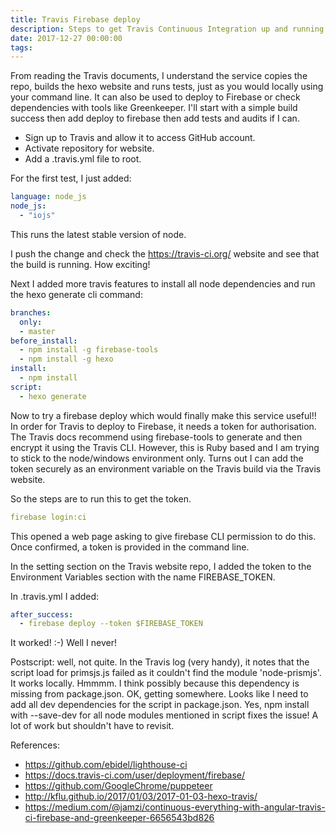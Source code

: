 ```yaml
---
title: Travis Firebase deploy
description: Steps to get Travis Continuous Integration up and running and deploying to Firebase.
date: 2017-12-27 00:00:00
tags:
---
```


From reading the Travis documents, I understand the service copies the repo, builds the hexo website and runs tests, just as you would locally using your command line. It can also be used to deploy to Firebase or check dependencies with tools like Greenkeeper. I'll start with a simple build success then add deploy to firebase then add tests and audits if I can.

- Sign up to Travis and allow it to access GitHub account.
- Activate repository for website.
- Add a .travis.yml file to root.

For the first test, I just added:
```yaml
language: node_js
node_js:
  - "iojs"
```
This runs the latest stable version of node.

I push the change and check the https://travis-ci.org/ website and see that the build is running. How exciting!

Next I added more travis features to install all node dependencies and run the hexo generate cli command:
```yaml
branches:
  only:
  - master
before_install:
  - npm install -g firebase-tools
  - npm install -g hexo
install:
  - npm install
script:
  - hexo generate
```
Now to try a firebase deploy which would finally make this service useful!! In order for Travis to deploy to Firebase, it needs a token for authorisation. The Travis docs recommend using firebase-tools to generate and then encrypt it using the Travis CLI. However, this is Ruby based and I am trying to stick to the node/windows environment only. Turns out I can add the token securely as an environment variable on the Travis build via the Travis website.

So the steps are to run this to get the token.
```yaml
firebase login:ci
```
This opened a web page asking to give firebase CLI permission to do this. Once confirmed, a token is provided in the command line.

In the setting section on the Travis website repo, I added the token to the Environment Variables section with the name FIREBASE_TOKEN.

In .travis.yml I added:
```yaml
after_success:
  - firebase deploy --token $FIREBASE_TOKEN
```

It worked! :-) Well I never!

Postscript: well, not quite. In the Travis log (very handy), it notes that the script load for primsjs.js failed as it couldn't find the module 'node-prismjs'. It works locally. Hmmmm. I think possibly because this dependency is missing from package.json. OK, getting somewhere. Looks like I need to add all dev dependencies for the script in package.json. Yes, npm install with --save-dev for all node modules mentioned in script fixes the issue! A lot of work but shouldn't have to revisit.

References:

- https://github.com/ebidel/lighthouse-ci
- https://docs.travis-ci.com/user/deployment/firebase/
- https://github.com/GoogleChrome/puppeteer
- http://kflu.github.io/2017/01/03/2017-01-03-hexo-travis/
- https://medium.com/@jamzi/continuous-everything-with-angular-travis-ci-firebase-and-greenkeeper-6656543bd826